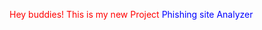 <font color="red"> Hey buddies! This is my new Project</font> <font color="blue">Phishing site Analyzer</font>

